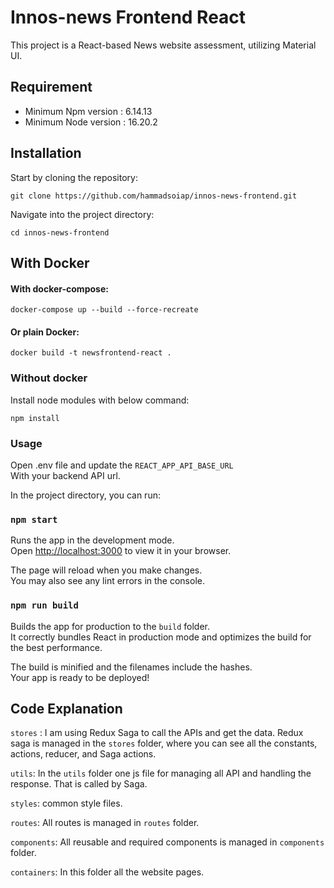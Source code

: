 # Innos-news Frontend React 
This project is a React-based News website assessment, utilizing Material UI.

## Requirement
- Minimum Npm version : 6.14.13
- Minimum Node version : 16.20.2

## Installation
 
Start by cloning the repository:

```
git clone https://github.com/hammadsoiap/innos-news-frontend.git

```

Navigate into the project directory:
```
cd innos-news-frontend
```
## With Docker
#### With docker-compose: ####

`docker-compose up --build --force-recreate`

#### Or plain Docker:

```
docker build -t newsfrontend-react .
```
### Without docker  
Install node modules with below command:
```
npm install
```


### Usage
Open .env file and update the `REACT_APP_API_BASE_URL`
<br> With your backend API url.

In the project directory, you can run:

### `npm start`

Runs the app in the development mode.\
Open [http://localhost:3000](http://localhost:3000) to view it in your browser.

The page will reload when you make changes.\
You may also see any lint errors in the console.

### `npm run build`

Builds the app for production to the `build` folder.\
It correctly bundles React in production mode and optimizes the build for the best performance.

The build is minified and the filenames include the hashes.\
Your app is ready to be deployed!

## Code Explanation
`stores` : I am using Redux Saga to call the APIs and get the data.
Redux saga is managed in the `stores` folder, where you can see all the constants, actions, reducer, and Saga actions.

`utils`: In the `utils` folder one js file for managing all API  and handling the response. That is called by Saga.

`styles`: common style files.

`routes`: All routes is managed in `routes` folder.

`components`: All reusable and required components is managed in `components` folder.

`containers`: In this folder all the website pages.


